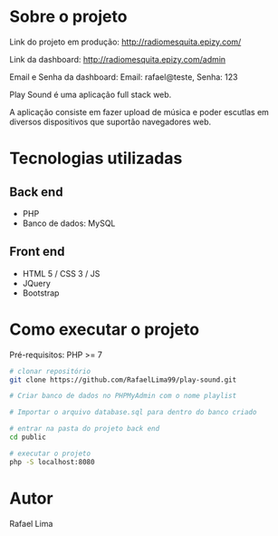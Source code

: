 # Sobre o projeto

Link do projeto em produção: http://radiomesquita.epizy.com/

Link da dashboard: http://radiomesquita.epizy.com/admin

Email e Senha da dashboard: Email: rafael@teste, Senha: 123
              

Play Sound é uma aplicação full stack web.

A aplicação consiste em fazer upload de música e poder escutlas em diversos dispositivos que suportão navegadores web.

# Tecnologias utilizadas
## Back end
- PHP
- Banco de dados: MySQL
## Front end
- HTML 5 / CSS 3 / JS 
- JQuery
- Bootstrap
# Como executar o projeto
Pré-requisitos: PHP >= 7

```bash
# clonar repositório
git clone https://github.com/RafaelLima99/play-sound.git

# Criar banco de dados no PHPMyAdmin com o nome playlist

# Importar o arquivo database.sql para dentro do banco criado

# entrar na pasta do projeto back end
cd public

# executar o projeto
php -S localhost:8080
```
# Autor
Rafael Lima


